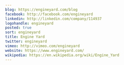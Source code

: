 ```yaml
---
blog: https://engineyard.com/blog
facebook: http://facebook.com/engineyard
linkedin: http://linkedin.com/company/114937
logohandle: engineyard
posted: true
sort: engineyard
title: Engine Yard
twitter: engineyard
vimeo: http://vimeo.com/engineyard
website: https://www.engineyard.com/
wikipedia: https://en.wikipedia.org/wiki/Engine_Yard
---
```

